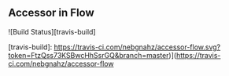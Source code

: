 Accessor in Flow
---

![Build Status][travis-build]

[travis-build]: https://travis-ci.com/nebgnahz/accessor-flow.svg?token=FtzQss73KSBwcHhSsrGQ&branch=master)](https://travis-ci.com/nebgnahz/accessor-flow
